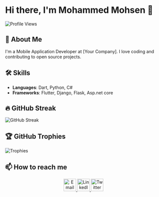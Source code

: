 # Hi there, I'm Mohammed Mohsen 👋

![Profile Views](https://komarev.com/ghpvc/?username=MuhDev&color=green)

## 🚀 About Me
I'm a  Mobile Application Developer at [Your Company]. I love coding and contributing to open source projects.

## 🛠️ Skills
- **Languages**: Dart, Python, C#
- **Frameworks**: Flutter, Django, Flask, Asp.net core

## 🔥 GitHub Streak
![GitHub Streak](https://github-readme-streak-stats.herokuapp.com/?user=MuhDev&theme=radical)

## 🏆 GitHub Trophies
![Trophies](https://github-profile-trophy.vercel.app/?username=MuhDev&theme=radical)

## 📫 How to reach me

<p align="center">
  <a href="mailto:muh.ata.dev@gmail.com">
    <img src="https://img.icons8.com/color/48/000000/email.png" alt="Email" width="40" height="40"/>
  </a>
  <a href="https://www.linkedin.com/in/muhammed-al-attas-09416a234/">
    <img src="https://img.icons8.com/color/48/000000/linkedin.png" alt="LinkedIn" width="40" height="40"/>
  </a>
  <a href="https://x.com/dev_muh?t=E0EPARJkRHFTHeppwwnDAw&s=08">
    <img src="https://img.icons8.com/?size=100&id=ClbD5JTFM7FA&format=png&color=000000" alt="Twitter" width="40" height="40"/>
  </a>
</p>
